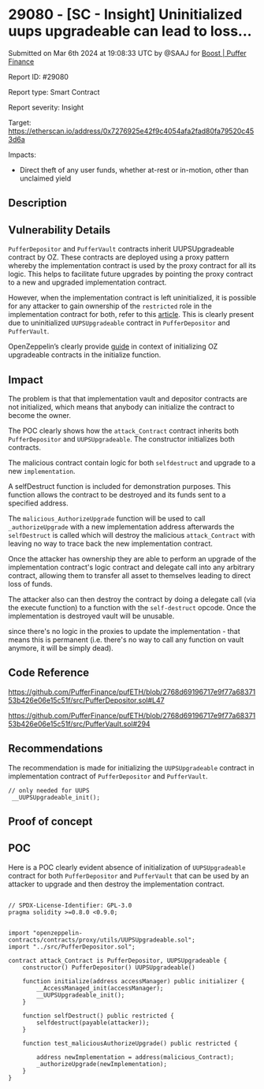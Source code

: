 # 29080 - \[SC - Insight] Uninitialized uups upgradeable can lead to loss...

Submitted on Mar 6th 2024 at 19:08:33 UTC by @SAAJ for [Boost | Puffer Finance](https://immunefi.com/bounty/pufferfinance-boost/)

Report ID: #29080

Report type: Smart Contract

Report severity: Insight

Target: https://etherscan.io/address/0x7276925e42f9c4054afa2fad80fa79520c453d6a

Impacts:

* Direct theft of any user funds, whether at-rest or in-motion, other than unclaimed yield

## Description

## Vulnerability Details

`PufferDepositor` and `PufferVault` contracts inherit UUPSUpgradeable contract by OZ. These contracts are deployed using a proxy pattern whereby the implementation contract is used by the proxy contract for all its logic. This helps to facilitate future upgrades by pointing the proxy contract to a new and upgraded implementation contract.

However, when the implementation contract is left uninitialized, it is possible for any attacker to gain ownership of the `restricted` role in the implementation contract for both, refer to this [article](https://jordaniza.com/posts/upgradeable-contracts/). This is clearly present due to uninitialized `UUPSUpgradeable` contract in `PufferDepositor` and `PufferVault`.

OpenZeppelin’s clearly provide [guide](https://docs.openzeppelin.com/contracts/5.x/upgradeable#usage) in context of initializing OZ upgradeable contracts in the initialize function.

## Impact

The problem is that that implementation vault and depositor contracts are not initialized, which means that anybody can initialize the contract to become the owner.

The POC clearly shows how the `attack_Contract` contract inherits both `PufferDepositor` and `UUPSUpgradeable`. The constructor initializes both contracts.

The malicious contract contain logic for both `selfdestruct` and upgrade to a new `implementation`.

A selfDestruct function is included for demonstration purposes. This function allows the contract to be destroyed and its funds sent to a specified address.

The `malicious_AuthorizeUpgrade` function will be used to call `_authorizeUpgrade` with a new implementation address afterwards the `selfDestruct` is called which will destroy the malicious `attack_Contract` with leaving no way to trace back the new implementation contract.

Once the attacker has ownership they are able to perform an upgrade of the implementation contract's logic contract and delegate call into any arbitrary contract, allowing them to transfer all asset to themselves leading to direct loss of funds.

The attacker also can then destroy the contract by doing a delegate call (via the execute function) to a function with the `self-destruct` opcode. Once the implementation is destroyed vault will be unusable.

since there's no logic in the proxies to update the implementation - that means this is permanent (i.e. there's no way to call any function on vault anymore, it will be simply dead).

## Code Reference

https://github.com/PufferFinance/pufETH/blob/2768d69196717e9f77a6837153b426e06e15c51f/src/PufferDepositor.sol#L47

https://github.com/PufferFinance/pufETH/blob/2768d69196717e9f77a6837153b426e06e15c51f/src/PufferVault.sol#294

## Recommendations

The recommendation is made for initializing the `UUPSUpgradeable` contract in implementation contract of `PufferDepositor` and `PufferVault`.

```
// only needed for UUPS
 __UUPSUpgradeable_init();
```

## Proof of concept

## POC

Here is a POC clearly evident absence of initialization of `UUPSUpgradeable` contract for both `PufferDepositor` and `PufferVault` that can be used by an attacker to upgrade and then destroy the implementation contract.

```

// SPDX-License-Identifier: GPL-3.0
pragma solidity >=0.8.0 <0.9.0;


import "openzeppelin-contracts/contracts/proxy/utils/UUPSUpgradeable.sol";
import "../src/PufferDepositor.sol";

contract attack_Contract is PufferDepositor, UUPSUpgradeable {
    constructor() PufferDepositor() UUPSUpgradeable()

    function initialize(address accessManager) public initializer {
        __AccessManaged_init(accessManager);
        __UUPSUpgradeable_init();
    }

    function selfDestruct() public restricted {
        selfdestruct(payable(attacker));
    }

    function test_maliciousAuthorizeUpgrade() public restricted {

        address newImplementation = address(malicious_Contract);
        _authorizeUpgrade(newImplementation);
    }
}

```

